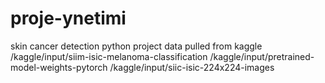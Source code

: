 # proje-ynetimi
skin cancer detection python project
data pulled from kaggle
/kaggle/input/siim-isic-melanoma-classification
/kaggle/input/pretrained-model-weights-pytorch
/kaggle/input/siic-isic-224x224-images
